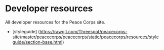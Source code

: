 # Developer resources

All developer resources for the Peace Corps site.

- [styleguide] (https://rawgit.com/Threespot/peacecorps-site/master/peacecorps/peacecorps/static/peacecorps/resources/styleguide/section-base.html)

